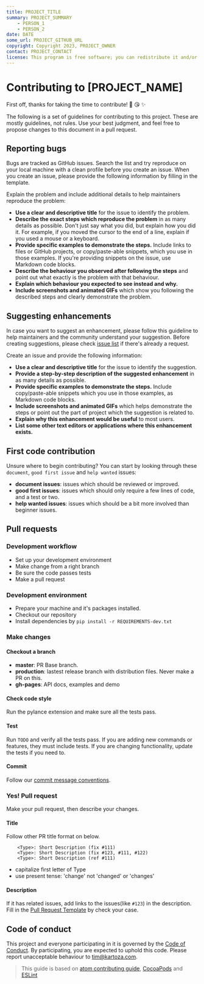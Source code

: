 ```yaml
---
title: PROJECT_TITLE
summary: PROJECT_SUMMARY
    - PERSON_1
    - PERSON_2
date: DATE
some_url: PROJECT_GITHUB_URL
copyright: Copyright 2023, PROJECT_OWNER
contact: PROJECT_CONTACT
license: This program is free software; you can redistribute it and/or modify it under the terms of the GNU Affero General Public License as published by the Free Software Foundation; either version 3 of the License, or (at your option) any later version.
---
```


# Contributing to [PROJECT_NAME]

First off, thanks for taking the time to contribute! 🎉 😘 ✨

The following is a set of guidelines for contributing to this project.
These are mostly guidelines, not rules. Use your best judgment, and
feel free to propose changes to this document in a pull request.

## Reporting bugs

Bugs are tracked as GitHub issues. Search the list and try reproduce on your
local machine with a clean profile before you create an issue.
When you create an issue, please provide the following information by filling
in the template.

Explain the problem and include additional details to help maintainers reproduce the problem:

* **Use a clear and descriptive title** for the issue to identify the problem.
* **Describe the exact steps which reproduce the problem** in as many details
  as possible. Don't just say what you did, but explain how you did it. For
  example, if you moved the cursor to the end of a line, explain if you used a
  mouse or a keyboard.
* **Provide specific examples to demonstrate the steps.** Include links to
  files or GitHub projects, or copy/paste-able snippets, which you use in those
  examples. If you're providing snippets on the issue, use Markdown code blocks.
* **Describe the behaviour you observed after following the steps** and point
  out what exactly is the problem with that behaviour.
* **Explain which behaviour you expected to see instead and why.**
* **Include screenshots and animated GIFs** which show you following the
  described steps and clearly demonstrate the problem.

## Suggesting enhancements

In case you want to suggest an enhancement, please follow this guideline to
help maintainers and the community understand your suggestion.
Before creating suggestions, please check [issue
list](https://github.com/project-name/repository/labels/feature) if
there's already a request.

Create an issue and provide the following information:

* **Use a clear and descriptive title** for the issue to identify the
  suggestion.
* **Provide a step-by-step description of the suggested enhancement** in as
  many details as possible.
* **Provide specific examples to demonstrate the steps.** Include
  copy/paste-able snippets which you use in those examples, as Markdown code
  blocks.
* **Include screenshots and animated GIFs** which helps demonstrate the steps
  or point out the part of project which the suggestion is related to.
* **Explain why this enhancement would be useful** to most users.
* **List some other text editors or applications where this enhancement
  exists.**

## First code contribution

Unsure where to begin contributing? You can start by looking
through these `document`, `good first issue` and `help wanted` issues:

* **document issues**: issues which should be reviewed or improved.
* **good first issues**: issues which should only require a few lines of code,
  and a test or two.
* **help wanted issues**: issues which should be a bit more involved than
  beginner issues.

## Pull requests

### Development workflow

* Set up your development environment
* Make change from a right branch
* Be sure the code passes tests
* Make a pull request

### Development environment

* Prepare your machine and it's packages installed.
* Checkout our repository
* Install dependencies by `pip install -r REQUIREMENTS-dev.txt`

### Make changes

#### Checkout a branch

* **master**: PR Base branch.
* **production**: lastest release branch with distribution files. Never make a PR on this.
* **gh-pages**: API docs, examples and demo

#### Check code style

Run the pylance extension and make sure all the tests pass.

#### Test

Run `TODO` and verify all the tests pass.
If you are adding new commands or features, they must include tests.
If you are changing functionality, update the tests if you need to.

#### Commit

Follow our [commit message conventions](../developer/guide/templates/commit-message-convention.md).

### Yes! Pull request

Make your pull request, then describe your changes.

#### Title

Follow other PR title format on below.

```
    <Type>: Short Description (fix #111)
    <Type>: Short Description (fix #123, #111, #122)
    <Type>: Short Description (ref #111)
```

* capitalize first letter of Type
* use present tense: 'change' not 'changed' or 'changes'

#### Description

If it has related issues, add links to the issues(like `#123`) in the description.
Fill in the [Pull Request Template](../developer/guide/templates/pull-request-template.md) by check your case.

## Code of conduct

This project and everyone participating in it is governed by the [Code of
Conduct](code-of-conduct.md). By participating, you are expected to uphold this
code. Please report unacceptable behaviour to tim@kartoza.com.

> This guide is based on [atom contributing
guide](https://github.com/atom/atom/blob/master/CONTRIBUTING.md),
[CocoaPods](http://guides.cocoapods.org/contributing/contribute-to-cocoapods.html)
and [ESLint](http://eslint.org/docs/developer-guide/contributing/pull-requests)
